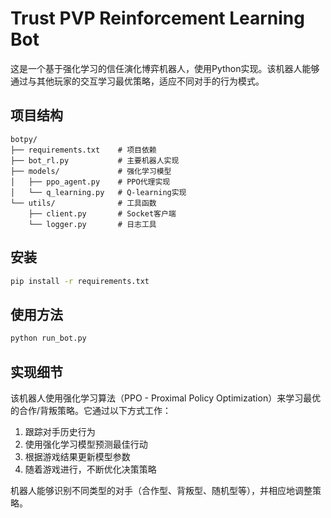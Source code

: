 # Trust PVP Reinforcement Learning Bot

这是一个基于强化学习的信任演化博弈机器人，使用Python实现。该机器人能够通过与其他玩家的交互学习最优策略，适应不同对手的行为模式。

## 项目结构

```
botpy/
├── requirements.txt    # 项目依赖
├── bot_rl.py           # 主要机器人实现
├── models/             # 强化学习模型
│   ├── ppo_agent.py    # PPO代理实现
│   └── q_learning.py   # Q-learning实现
└── utils/              # 工具函数
    ├── client.py       # Socket客户端
    └── logger.py       # 日志工具
```

## 安装

```bash
pip install -r requirements.txt
```

## 使用方法

```bash
python run_bot.py
```

## 实现细节

该机器人使用强化学习算法（PPO - Proximal Policy Optimization）来学习最优的合作/背叛策略。它通过以下方式工作：

1. 跟踪对手历史行为
2. 使用强化学习模型预测最佳行动
3. 根据游戏结果更新模型参数
4. 随着游戏进行，不断优化决策策略

机器人能够识别不同类型的对手（合作型、背叛型、随机型等），并相应地调整策略。